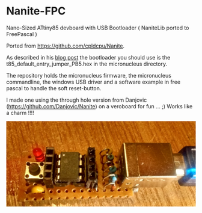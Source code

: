 # Nanite-FPC

Nano-Sized ATtiny85 devboard with USB Bootloader ( NaniteLib ported to FreePascal )

Ported from https://github.com/cpldcpu/Nanite.

As described in his [blog post](http://cpldcpu.wordpress.com/2014/04/25/the-nanite-85/) the bootloader you should use is
the t85_default_entry_jumper_PB5.hex in the micronucleus directory.

The repository holds the micronucleus firmware, the micronucleus commandline, the windows USB driver and a software example in free pascal to handle the soft reset-button.

I made one using the through hole version from Danjovic (https://github.com/Danjovic/Nanite)
 on a veroboard for fun ... ;) Works like a charm !!!!

![The Nanite 85](Nanite_Through_Hole_FreePascal.jpg)
